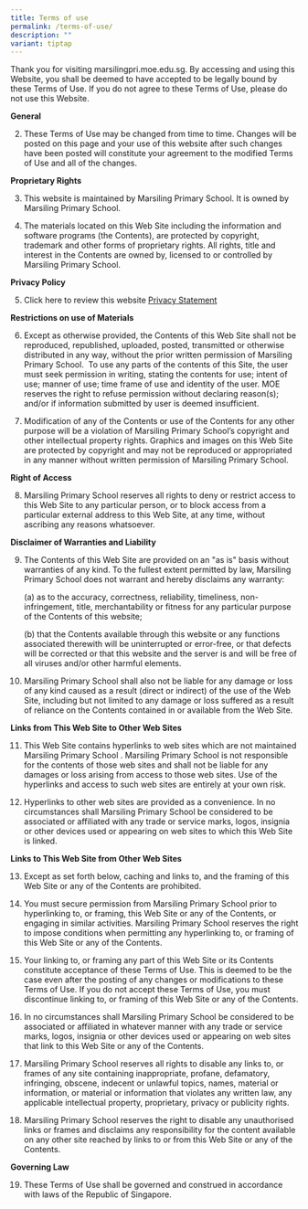 ```yaml
---
title: Terms of use
permalink: /terms-of-use/
description: ""
variant: tiptap
---
```

<p>Thank you for visiting marsilingpri.moe.edu.sg. By accessing and using
this Website, you shall be deemed to have accepted to be legally bound
by these Terms of Use. If you do not agree to these Terms of Use, please
do not use this Website.</p>
<p><strong>General</strong>
</p>
<ol start="2" data-tight="true" class="tight">
<li>
<p>These Terms of Use may be changed from time to time. Changes will be posted
on this page and your use of this website after such changes have been
posted will constitute your agreement to the modified Terms of Use and
all of the changes.</p>
</li>
</ol>
<p><strong>Proprietary Rights</strong>
</p>
<ol start="3" data-tight="true" class="tight">
<li>
<p>This website is maintained by Marsiling Primary School. It is owned by
Marsiling Primary School.</p>
</li>
</ol>
<ol start="4" data-tight="true" class="tight">
<li>
<p>The materials located on this Web Site including the information and software
programs (the Contents), are protected by copyright, trademark and other
forms of proprietary rights. All rights, title and interest in the Contents
are owned by, licensed to or controlled by Marsiling Primary School.</p>
</li>
</ol>
<p><strong>Privacy Policy</strong>
</p>
<ol start="5" data-tight="true" class="tight">
<li>
<p>Click here to review this website&nbsp;<a href="https://marsilingpri.moe.edu.sg/privacy/" rel="noopener noreferrer nofollow" target="_blank">Privacy Statement</a>
</p>
</li>
</ol>
<p><strong>Restrictions on use of Materials</strong>
</p>
<ol start="6" data-tight="true" class="tight">
<li>
<p>Except as otherwise provided, the Contents of this Web Site shall not
be reproduced, republished, uploaded, posted, transmitted or otherwise
distributed in any way, without the prior written permission of Marsiling
Primary School.&nbsp; To use any parts of the contents of this Site, the
user must seek permission in writing, stating the contents for use; intent
of use; manner of use; time frame of use and identity of the user. MOE
reserves the right to refuse permission without declaring reason(s); and/or
if information submitted by user is deemed insufficient.</p>
</li>
</ol>
<ol start="7" data-tight="true" class="tight">
<li>
<p>Modification of any of the Contents or use of the Contents for any other
purpose will be a violation of Marsiling Primary School’s copyright and
other intellectual property rights. Graphics and images on this Web Site
are protected by copyright and may not be reproduced or appropriated in
any manner without written permission of Marsiling Primary School.</p>
</li>
</ol>
<p><strong>Right of Access</strong>
</p>
<ol start="8" data-tight="true" class="tight">
<li>
<p>Marsiling Primary School reserves all rights to deny or restrict access
to this Web Site to any particular person, or to block access from a particular
external address to this Web Site, at any time, without ascribing any reasons
whatsoever.</p>
</li>
</ol>
<p><strong>Disclaimer of Warranties and Liability</strong>
</p>
<ol start="9" data-tight="true" class="tight">
<li>
<p>The Contents of this Web Site are provided on an "as is" basis without
warranties of any kind. To the fullest extent permitted by law, Marsiling
Primary School does not warrant and hereby disclaims any warranty:</p>
<p></p>
<p>(a) as to the accuracy, correctness, reliability, timeliness, non-infringement,
title, merchantability or fitness for any particular purpose of the Contents
of this website;
<br>
</p>
<p>(b) that the Contents available through this website or any functions
associated therewith will be uninterrupted or error-free, or that defects
will be corrected or that this website and the server is and will be free
of all viruses and/or other harmful elements.
<br>
</p>
</li>
<li>
<p>Marsiling Primary School shall also not be liable for any damage or loss
of any kind caused as a result (direct or indirect) of the use of the Web
Site, including but not limited to any damage or loss suffered as a result
of reliance on the Contents contained in or available from the Web Site.</p>
</li>
</ol>
<p><strong>Links from This Web Site to Other Web Sites</strong>
</p>
<ol start="11" data-tight="true" class="tight">
<li>
<p>This Web Site contains hyperlinks to web sites which are not maintained
Marsiling Primary School . Marsiling Primary School is not responsible
for the contents of those web sites and shall not be liable for any damages
or loss arising from access to those web sites. Use of the hyperlinks and
access to such web sites are entirely at your own risk.</p>
</li>
<li>
<p>Hyperlinks to other web sites are provided as a convenience. In no circumstances
shall Marsiling Primary School be considered to be associated or affiliated
with any trade or service marks, logos, insignia or other devices used
or appearing on web sites to which this Web Site is linked.</p>
</li>
</ol>
<p><strong>Links to This Web Site from Other Web Sites</strong>
</p>
<ol start="13" data-tight="true" class="tight">
<li>
<p>Except as set forth below, caching and links to, and the framing of this
Web Site or any of the Contents are prohibited.</p>
</li>
<li>
<p>You must secure permission from Marsiling Primary School prior to hyperlinking
to, or framing, this Web Site or any of the Contents, or engaging in similar
activities. Marsiling Primary School reserves the right to impose conditions
when permitting any hyperlinking to, or framing of this Web Site or any
of the Contents.</p>
</li>
<li>
<p>Your linking to, or framing any part of this Web Site or its Contents
constitute acceptance of these Terms of Use. This is deemed to be the case
even after the posting of any changes or modifications to these Terms of
Use. If you do not accept these Terms of Use, you must discontinue linking
to, or framing of this Web Site or any of the Contents.</p>
</li>
<li>
<p>In no circumstances shall Marsiling Primary School be considered to be
associated or affiliated in whatever manner with any trade or service marks,
logos, insignia or other devices used or appearing on web sites that link
to this Web Site or any of the Contents.</p>
</li>
<li>
<p>Marsiling Primary School reserves all rights to disable any links to,
or frames of any site containing inappropriate, profane, defamatory, infringing,
obscene, indecent or unlawful topics, names, material or information, or
material or information that violates any written law, any applicable intellectual
property, proprietary, privacy or publicity rights.</p>
</li>
<li>
<p>Marsiling Primary School reserves the right to disable any unauthorised
links or frames and disclaims any responsibility for the content available
on any other site reached by links to or from this Web Site or any of the
Contents.</p>
</li>
</ol>
<p><strong>Governing Law</strong>
</p>
<ol start="19" data-tight="true" class="tight">
<li>
<p>These Terms of Use shall be governed and construed in accordance with
laws of the Republic of Singapore.</p>
</li>
</ol>
<p></p>